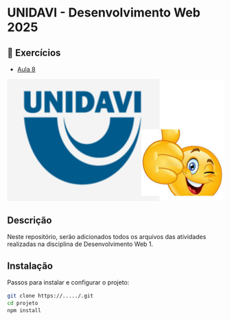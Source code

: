 # UNIDAVI - Desenvolvimento Web 2025

## 📘 Exercícios

- [Aula 8](https://github.com/bernardounidavi1/bernardo_aula/tree/main/aula8)



![Texto Alternativo](oi.jpg)


## Descrição
Neste repositório, serão adicionados todos os arquivos das atividades realizadas na disciplina de Desenvolvimento Web 1.



## Instalação
Passos para instalar e configurar o projeto:

```Bash
git clone https://...../.git
cd projeto
npm install




